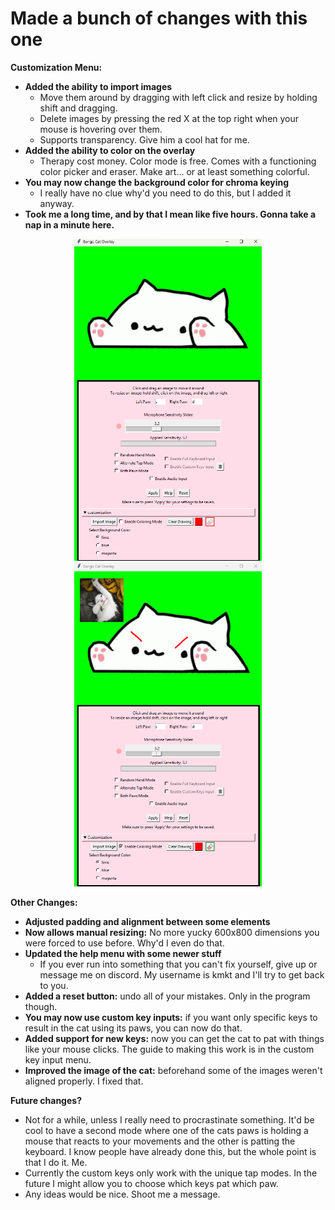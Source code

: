 # Made a bunch of changes with this one

**Customization Menu:** 
- **Added the ability to import images**
  - Move them around by dragging with left click and resize by holding shift and dragging.
  - Delete images by pressing the red X at the top right when your mouse is hovering over them.
  - Supports transparency. Give him a cool hat for me.
- **Added the ability to color on the overlay**
  - Therapy cost money. Color mode is free. Comes with a functioning color picker and eraser. Make art... or at least something colorful.
- **You may now change the background color for chroma keying**
  - I really have no clue why'd you need to do this, but I added it anyway.
- **Took me a long time, and by that I mean like five hours. Gonna take a nap in a minute here.**

<p align="center">
  <img src="normal.png" width="300" />
  <img src="awesome.png"  width="300" />
</p>

**Other Changes:**
- **Adjusted padding and alignment between some elements**
- **Now allows manual resizing:** No more yucky 600x800 dimensions you were forced to use before. Why'd I even do that.
- **Updated the help menu with some newer stuff**
  - If you ever run into something that you can't fix yourself, give up or message me on discord. My username is kmkt and I'll try to get back to you.
- **Added a reset button:** undo all of your mistakes. Only in the program though.
- **You may now use custom key inputs:** if you want only specific keys to result in the cat using its paws, you can now do that.
- **Added support for new keys:** now you can get the cat to pat with things like your mouse clicks. The guide to making this work is in the custom key input menu.
- **Improved the image of the cat:** beforehand some of the images weren't aligned properly. I fixed that.

**Future changes?**
- Not for a while, unless I really need to procrastinate something. It'd be cool to have a second mode where one of the cats paws is holding a mouse that reacts to your movements and the other is patting the keyboard. I know people have already done this, but the whole point is that I do it. Me.
- Currently the custom keys only work with the unique tap modes. In the future I might allow you to choose which keys pat which paw.
- Any ideas would be nice. Shoot me a message.
